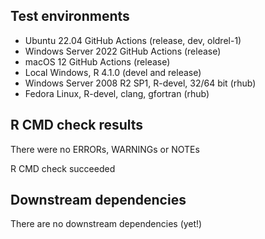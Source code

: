 
## Test environments

* Ubuntu 22.04 GitHub Actions (release, dev, oldrel-1)
* Windows Server 2022 GitHub Actions (release)
* macOS 12 GitHub Actions (release)
* Local Windows, R 4.1.0 (devel and release)
* Windows Server 2008 R2 SP1, R-devel, 32/64 bit (rhub)
* Fedora Linux, R-devel, clang, gfortran (rhub)


## R CMD check results

There were no ERRORs, WARNINGs or NOTEs

R CMD check succeeded


## Downstream dependencies

There are no downstream dependencies (yet!)
